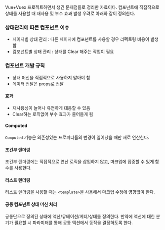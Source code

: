 Vue+Vuex 프로젝트하면서 생긴 문제점들로 정리한 자료이다. 컴포넌트에 직접적으로 상태를 사용할 때 재사용 및 부수 효과 발생 우려로 아래와 같이 정의한다.

### 상태관리에 따른 컴포넌트 이슈
- 페이지별 상태 관리 : 다른 페이지에 컴포넌트를 사용할 경우 리펙토링 비용이 발생함
- 컴포넌트별 상태 관리 : 상태를 Clear 해주는 작업이 필요

### 컴포넌트 개발 규칙
- 상태 머신을 직접적으로 사용하지 말아야 함
- 데이터 전달은 props로 전달

#### 효과
- 재사용성이 늘어나 유연하게 대응할 수 있음
- Clear하는 로직없어 부수 효과가 줄어들게 됨

#### Computed
`Computed` 기능은 의존성있는 프로퍼티들의 변경이 일어났을 때만 새로 연산한다.

#### 조건부 렌더링
조건부 렌더링에는 직접적으로 연산 로직을 삽입하지 않고, 마크업에 집중할 수 있게 함수를 사용한다.

#### 리스트 렌더링
리스트 렌더링을 사용할 때는 `<template>`을 사용해서 마크업 수정에 영향없이 한다.

#### 공통 컴포넌트 상태 머신 처리
공통단으로 정의된 상태에 액션/뮤테이션/게터/상태를 정의한다. 만약에 액션에 대한 분기가 필요할 시 파라미터를 통해 공통 액션에서 동작을 결정하도록 한다.